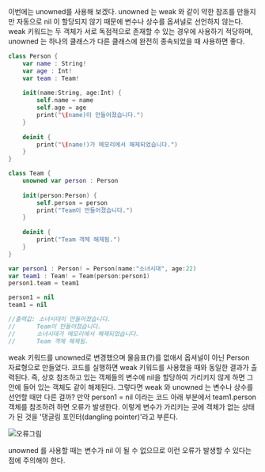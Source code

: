  이번에는 unowned를 사용해 보겠다. unowned 는 weak 와 같이 약한 참조를 만들지만 자동으로 nil 이 할당되지 않기 때문에 변수나 상수를 옵셔널로 선언하지 않는다.
 weak 키워드는 두 객체가 서로 독점적으로 존재할 수 있는 경우에 사용하기 적당하며, unowned 는 하나의 클래스가 다른 클래스에 완전히 종속되었을 때 사용하면 좋다.
 
```swift
class Person {
    var name : String!
    var age : Int!
    var team : Team!
    
    init(name:String, age:Int) {
        self.name = name
        self.age = age
        print("\(name)이 만들어졌습니다.")
    }
    
    deinit {
        print("\(name!)가 메모리에서 해제되었습니다.")
    }
}

class Team {
    unowned var person : Person
    
    init(person:Person) {
        self.person = person
        print("Team이 만들어졌습니다.")
    }
    
    deinit {
        print("Team 객체 해제됨.")
    }
}

var person1 : Person! = Person(name:"소녀시대", age:22)
var team1 : Team! = Team(person:person1)
person1.team = team1

person1 = nil
team1 = nil

//출력값: 소녀시대이 만들어졌습니다.
//      Team이 만들어졌습니다.
//      소녀시대가 메모리에서 해제되었습니다.
//      Team 객체 해제됨.
```

 weak 키워드를 unowned로 변경했으며 물음표(?)를 없애서 옵셔널이 아닌 Person 자료형으로 만들었다. 코드를 실행하면 weak 키워드를 사용했을 때와 동일한 결과가 출력된다.
 즉, 상호 참조하고 있는 객체들의 변수에 nil을 할당하여 가리키지 않게 하면 그 안에 들어 있는 객체도 같이 해제된다. 그렇다면 weak 와 unowned 는 변수나 상수를 선언할 때만 다른 걸까?
 만약 person1 = nil 이라는 코드 아래 부분에서 team1.person 객체를 참조하려 하면 오류가 발생한다.
 이렇게 변수가 가리키는 곳에 객체가 없는 상태가 된 것을 '댕글링 포인터(dangling pointer)'라고 부른다.
 
 ![오류그림](https://user-images.githubusercontent.com/47494240/56080685-10d73280-5e3f-11e9-959e-954c9dcb05d5.png)
 
 unowned 를 사용할 때는 변수가 nil 이 될 수 없으므로 이런 오류가 발생할 수 있다는 점에 주의해야 한다.
 
